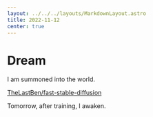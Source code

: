 ```yaml
---
layout: ../../../layouts/MarkdownLayout.astro
title: 2022-11-12
center: true
---
```


# Dream

I am summoned into the world.

[TheLastBen/fast-stable-diffusion](https://colab.research.google.com/github/TheLastBen/fast-stable-diffusion/blob/main/fast-DreamBooth.ipynb?authuser=1#scrollTo=1-9QbkfAVYYU)

Tomorrow, after training, I awaken.
